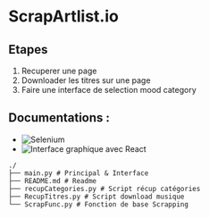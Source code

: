 # ScrapArtlist.io


## Etapes
1. Recuperer une page
2. Downloader les titres sur une page
3. Faire une interface de selection mood category


## Documentations : 

* ![Selenium](https://selenium-python.readthedocs.io/)
* ![Interface graphique avec React](https://reactjs.org/)

```
./
├── main.py # Principal & Interface
├── README.md # Readme
├── recupCategories.py # Script récup catégories
├── RecupTitres.py # Script download musique
└── ScrapFunc.py # Fonction de base Scrapping
```
